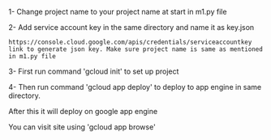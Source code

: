 1- Change project name to your project name at start in m1.py file

2- Add service account key in the same directory and name it as key.json

    https://console.cloud.google.com/apis/credentials/serviceaccountkey link to generate json key. Make sure project name is same as mentioned in m1.py file

3- First run command 
    'gcloud init' to set up project
    
4- Then run command 
     'gcloud app deploy' to deploy to app engine in same directory.
     
After this it will deploy on google app engine

You can visit site using 'gcloud app browse'
     

